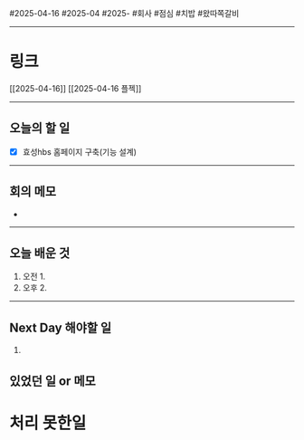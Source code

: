 #2025-04-16 #2025-04 #2025- 
#회사 #점심  #치밥 #왔따쪽갈비 

------
# 링크 
[[2025-04-16]]
[[2025-04-16 플젝]]

---
## 오늘의 할 일
- [x] 효성hbs 홈페이지 구축(기능 설계)
---
## 회의 메모
- 
---
## 오늘 배운 것
1. 오전
    1. 
2. 오후
    2. 
---
## Next Day 해야할 일
1. 


## 있었던 일 or 메모


# 처리 못한일